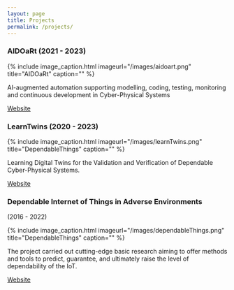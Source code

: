 ```yaml
---
layout: page
title: Projects
permalink: /projects/
---
```


### AIDOaRt (2021 - 2023)
{% include image_caption.html imageurl="/images/aidoart.png" title="AIDOaRt" caption="" %}

AI-augmented automation supporting modelling, coding, testing, monitoring and continuous development in Cyber-Physical Systems

 <div class="project-link">
    <a target="_blank" href="https://www.aidoart.eu/" rel="noopener">Website</a>
</div>

### LearnTwins (2020 - 2023)

{% include image_caption.html imageurl="/images/learnTwins.png" title="DependableThings" caption="" %}

Learning Digital Twins for the Validation and Verification of Dependable Cyber-Physical Systems.

 <div class="project-link">
    <a target="_blank" href="https://learntwins.ist.tugraz.at/" rel="noopener">Website</a>
</div>

### Dependable Internet of Things in Adverse Environments 
(2016 - 2022)

{% include image_caption.html imageurl="/images/dependableThings.png" title="DependableThings" caption="" %}

The project carried out cutting-edge basic research aiming to offer methods and tools to predict, guarantee, and ultimately raise the level of dependability of the IoT.

 <div class="project-link">
    <a target="_blank" href="https://www.tugraz.at/projekte/dependable-things/" rel="noopener">Website</a>
</div>